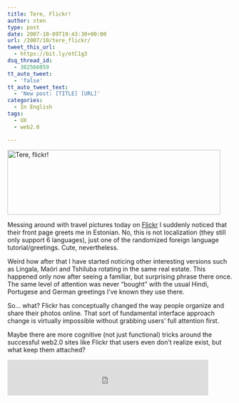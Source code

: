 ```yaml
---
title: Tere, Flickr!
author: sten
type: post
date: 2007-10-09T19:43:30+00:00
url: /2007/10/tere_flickr/
tweet_this_url:
  - https://bit.ly/etC1g3
dsq_thread_id:
  - 302566059
tt_auto_tweet:
  - 'false'
tt_auto_tweet_text:
  - 'New post: [TITLE] [URL]'
categories:
  - In English
tags:
  - UX
  - web2.0

---
```

[<img src="http://farm3.static.flickr.com/2366/1525943050_1696b02936.jpg" width="477" height="145" alt="Tere, flickr!" />][1]
  
Messing around with travel pictures today on [Flickr][2] I suddenly noticed that their front page greets me in Estonian. No, this is not localization (they still only support 6 languages), just one of the randomized foreign language tutorial/greetings. Cute, nevertheless.
  
Weird how after that I have started noticing other interesting versions such as Lingala, Maöri and Tshiluba rotating in the same real estate. This happened only now after seeing a familiar, but surprising phrase there once. The same level of attention was never &#8220;bought&#8221; with the usual Hindi, Portugese and German greetings I&#8217;ve known they use there.
  
So&#8230; what? Flickr has conceptually changed the way people organize and share their photos online. That sort of fundamental interface approach change is virtually impossible without grabbing users&#8217; full attention first.
  
Maybe there are more cognitive (not just functional) tricks around the successful web2.0 sites like Flickr that users even don&#8217;t realize exist, but what keep them attached?

<iframe src="http://www.facebook.com/plugins/like.php?href=http%3A%2F%2Fsten.tamkivi.com%2F2007%2F10%2Ftere_flickr%2F&layout=standard&show_faces=true&width=450&action=like&colorscheme=light&height=80" scrolling="no" frameborder="0" style="border:none; overflow:hidden; width:450px; height:80px;" allowTransparency="true"></iframe>

 [1]: http://www.flickr.com/photos/seikatsu/1525943050/ "Photo Sharing"
 [2]: http://Flickr.com